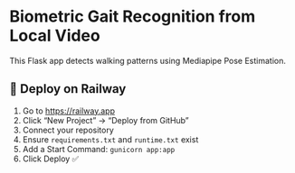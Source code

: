 # Biometric Gait Recognition from Local Video

This Flask app detects walking patterns using Mediapipe Pose Estimation.

## 🚀 Deploy on Railway
1. Go to https://railway.app
2. Click “New Project” → “Deploy from GitHub”
3. Connect your repository
4. Ensure `requirements.txt` and `runtime.txt` exist
5. Add a Start Command: `gunicorn app:app`
6. Click Deploy ✅
